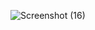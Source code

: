 ![Screenshot (16)](https://user-images.githubusercontent.com/124339203/235118755-fae2c2c0-5add-4177-9771-e34a6362cf01.png)
